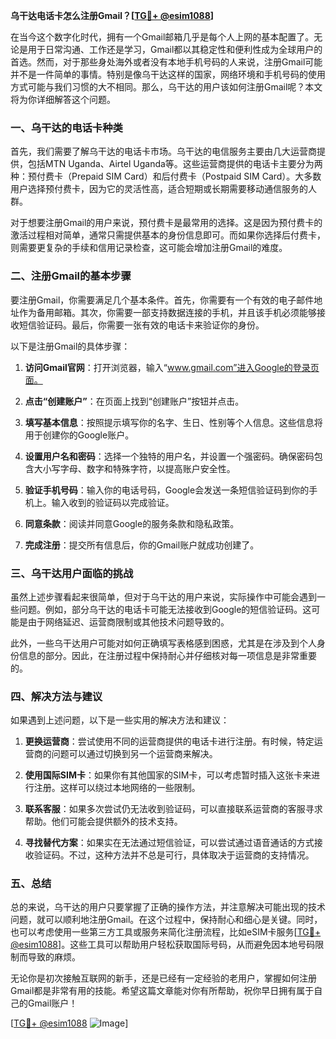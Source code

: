 **乌干达电话卡怎么注册Gmail？[[TG💪+ @esim1088](https://t.me/s/esim1088)]**

在当今这个数字化时代，拥有一个Gmail邮箱几乎是每个人上网的基本配置了。无论是用于日常沟通、工作还是学习，Gmail都以其稳定性和便利性成为全球用户的首选。然而，对于那些身处海外或者没有本地手机号码的人来说，注册Gmail可能并不是一件简单的事情。特别是像乌干达这样的国家，网络环境和手机号码的使用方式可能与我们习惯的大不相同。那么，乌干达的用户该如何注册Gmail呢？本文将为你详细解答这个问题。

### 一、乌干达的电话卡种类

首先，我们需要了解乌干达的电话卡市场。乌干达的电信服务主要由几大运营商提供，包括MTN Uganda、Airtel Uganda等。这些运营商提供的电话卡主要分为两种：预付费卡（Prepaid SIM Card）和后付费卡（Postpaid SIM Card）。大多数用户选择预付费卡，因为它的灵活性高，适合短期或长期需要移动通信服务的人群。

对于想要注册Gmail的用户来说，预付费卡是最常用的选择。这是因为预付费卡的激活过程相对简单，通常只需提供基本的身份信息即可。而如果你选择后付费卡，则需要更复杂的手续和信用记录检查，这可能会增加注册Gmail的难度。

### 二、注册Gmail的基本步骤

要注册Gmail，你需要满足几个基本条件。首先，你需要有一个有效的电子邮件地址作为备用邮箱。其次，你需要一部支持数据连接的手机，并且该手机必须能够接收短信验证码。最后，你需要一张有效的电话卡来验证你的身份。

以下是注册Gmail的具体步骤：

1. **访问Gmail官网**：打开浏览器，输入“www.gmail.com”进入Google的登录页面。
   
2. **点击“创建账户”**：在页面上找到“创建账户”按钮并点击。

3. **填写基本信息**：按照提示填写你的名字、生日、性别等个人信息。这些信息将用于创建你的Google账户。

4. **设置用户名和密码**：选择一个独特的用户名，并设置一个强密码。确保密码包含大小写字母、数字和特殊字符，以提高账户安全性。

5. **验证手机号码**：输入你的电话号码，Google会发送一条短信验证码到你的手机上。输入收到的验证码以完成验证。

6. **同意条款**：阅读并同意Google的服务条款和隐私政策。

7. **完成注册**：提交所有信息后，你的Gmail账户就成功创建了。

### 三、乌干达用户面临的挑战

虽然上述步骤看起来很简单，但对于乌干达的用户来说，实际操作中可能会遇到一些问题。例如，部分乌干达的电话卡可能无法接收到Google的短信验证码。这可能是由于网络延迟、运营商限制或其他技术问题导致的。

此外，一些乌干达用户可能对如何正确填写表格感到困惑，尤其是在涉及到个人身份信息的部分。因此，在注册过程中保持耐心并仔细核对每一项信息是非常重要的。

### 四、解决方法与建议

如果遇到上述问题，以下是一些实用的解决方法和建议：

1. **更换运营商**：尝试使用不同的运营商提供的电话卡进行注册。有时候，特定运营商的问题可以通过切换到另一个运营商来解决。

2. **使用国际SIM卡**：如果你有其他国家的SIM卡，可以考虑暂时插入这张卡来进行注册。这样可以绕过本地网络的一些限制。

3. **联系客服**：如果多次尝试仍无法收到验证码，可以直接联系运营商的客服寻求帮助。他们可能会提供额外的技术支持。

4. **寻找替代方案**：如果实在无法通过短信验证，可以尝试通过语音通话的方式接收验证码。不过，这种方法并不总是可行，具体取决于运营商的支持情况。

### 五、总结

总的来说，乌干达的用户只要掌握了正确的操作方法，并注意解决可能出现的技术问题，就可以顺利地注册Gmail。在这个过程中，保持耐心和细心是关键。同时，也可以考虑使用一些第三方工具或服务来简化注册流程，比如eSIM卡服务[[TG💪+ @esim1088](https://t.me/s/esim1088)]。这些工具可以帮助用户轻松获取国际号码，从而避免因本地号码限制而导致的麻烦。

无论你是初次接触互联网的新手，还是已经有一定经验的老用户，掌握如何注册Gmail都是非常有用的技能。希望这篇文章能对你有所帮助，祝你早日拥有属于自己的Gmail账户！

[[TG💪+ @esim1088](https://t.me/s/esim1088) ![Image](https://i.postimg.cc/4NQfJmqS/Snipaste-2025-05-13-00-14-12.png)]